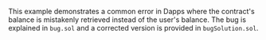This example demonstrates a common error in Dapps where the contract's balance is mistakenly retrieved instead of the user's balance. The bug is explained in `bug.sol` and a corrected version is provided in `bugSolution.sol`.
